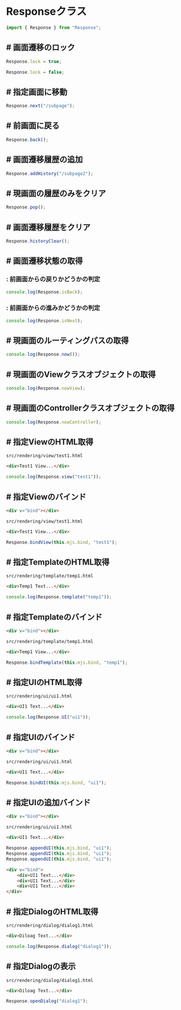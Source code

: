 # Responseクラス

```typescript
import { Response } from "Response";
```

## # 画面遷移のロック

```typescript
Response.lock = true;
```

```typescript
Response.lock = false;
```

## # 指定画面に移動

```typescript
Response.next("/subpage");
```

## # 前画面に戻る

```typescript
Response.back();
```

## # 画面遷移履歴の追加

```typescript
Response.addHistory("/subpage2");
```

## # 現画面の履歴のみをクリア

```typescript
Response.pop();
```

## # 画面遷移履歴をクリア

```typescript
Response.historyClear();
```

## # 画面遷移状態の取得

### : 前画面からの戻りかどうかの判定

```typescript
console.log(Response.isBack);
```

### : 前画面からの進みかどうかの判定

```typescript
console.log(Response.isNext);
```

## # 現画面のルーティングパスの取得

```typescript
console.log(Response.now());
```

## # 現画面のViewクラスオブジェクトの取得

```typescript
console.log(Response.nowView);
```

## # 現画面のControllerクラスオブジェクトの取得

```typescript
console.log(Response.nowController);
```

## # 指定ViewのHTML取得

``src/rendering/view/test1.html``

```html
<div>Test1 View...</div>
```

```typescript
console.log(Response.view("test1"));
```

## # 指定Viewのバインド

```html
<div v="bind"></div>
```

``src/rendering/view/test1.html``

```html
<div>Test1 View...</div>
```

```typescript
Response.bindView(this.mjs.bind, "test1");
```

## # 指定TemplateのHTML取得

``src/rendering/template/temp1.html``

```html
<div>Temp1 Text...</div>
```

```typescript
console.log(Response.template("temp1"));
```

## # 指定Templateのバインド


```html
<div v="bind"></div>
```

``src/rendering/template/temp1.html``

```html
<div>Temp1 View...</div>
```

```typescript
Response.bindTemplate(this.mjs.bind, "temp1");
```

## # 指定UIのHTML取得

``src/rendering/ui/ui1.html``

```html
<div>UI1 Text...</div>
```

```typescript
console.log(Response.UI("ui1"));
```

## # 指定UIのバインド

```html
<div v="bind"></div>
```

``src/rendering/ui/ui1.html``

```html
<div>UI1 Text...</div>
```

```typescript
Response.bindUI(this.mjs.bind, "ui1");
```

## # 指定UIの追加バインド

```html
<div v="bind"></div>
```

``src/rendering/ui/ui1.html``

```html
<div>UI1 Text...</div>
```

```typescript
Response.appendUI(this.mjs.bind, "ui1");
Response.appendUI(this.mjs.bind, "ui1");
Response.appendUI(this.mjs.bind, "ui1");
```

```html
<div v="bind">
    <div>UI1 Text...</div>
    <div>UI1 Text...</div>
    <div>UI1 Text...</div>
</div>
```

## # 指定DialogのHTML取得

``src/rendering/dialog/dialog1.html``

```html
<div>Diloag Text...</div>
```

```typescript
console.log(Response.dialog("dialog1"));
```

## # 指定Dialogの表示

``src/rendering/dialog/dialog1.html``

```html
<div>Diloag Text...</div>
```

```typescript
Response.openDialog("dialog1");
```


